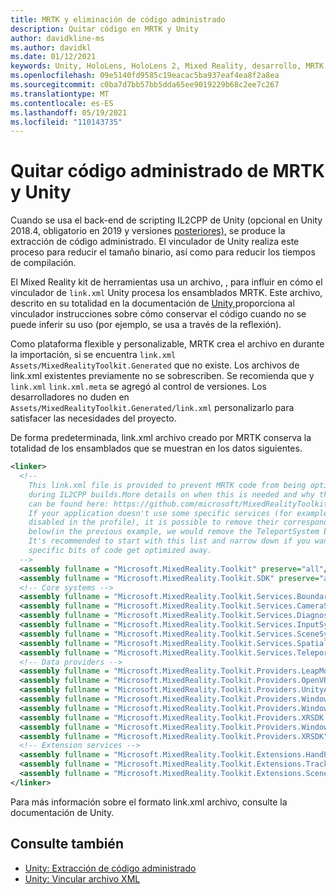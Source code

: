 ```yaml
---
title: MRTK y eliminación de código administrado
description: Quitar código en MRTK y Unity
author: davidkline-ms
ms.author: davidkl
ms.date: 01/12/2021
keywords: Unity, HoloLens, HoloLens 2, Mixed Reality, desarrollo, MRTK
ms.openlocfilehash: 09e5140fd9585c19eacac5ba937eaf4ea8f2a8ea
ms.sourcegitcommit: c0ba7d7bb57bb5dda65ee9019229b68c2ee7c267
ms.translationtype: MT
ms.contentlocale: es-ES
ms.lasthandoff: 05/19/2021
ms.locfileid: "110143735"
---
```

# <a name="mrtk-and-unity-managed-code-stripping"></a>Quitar código administrado de MRTK y Unity

Cuando se usa el back-end de scripting IL2CPP de Unity (opcional en Unity 2018.4, obligatorio en 2019 y versiones [posteriores),](https://docs.unity3d.com/Manual/ManagedCodeStripping.html) se produce la extracción de código administrado.
El vinculador de Unity realiza este proceso para reducir el tamaño binario, así como para reducir los tiempos de compilación.

El Mixed Reality kit de herramientas usa un archivo, , para influir en cómo el vinculador de `link.xml` Unity procesa los ensamblados MRTK. Este archivo, descrito en su totalidad en la documentación de [Unity,](https://docs.unity3d.com/Manual/ManagedCodeStripping.html#LinkXML)proporciona al vinculador instrucciones sobre cómo conservar el código cuando no se puede inferir su uso (por ejemplo, se usa a través de la reflexión).

Como plataforma flexible y personalizable, MRTK crea el archivo en durante la importación, si se encuentra `link.xml` `Assets/MixedRealityToolkit.Generated` que no existe. Los archivos de link.xml existentes previamente no se sobrescriben. Se recomienda que y `link.xml` `link.xml.meta` se agregó al control de versiones. Los desarrolladores no duden en `Assets/MixedRealityToolkit.Generated/link.xml` personalizarlo para satisfacer las necesidades del proyecto.

De forma predeterminada, link.xml archivo creado por MRTK conserva la totalidad de los ensamblados que se muestran en los datos siguientes.

``` xml
<linker> 
  <!-- 
    This link.xml file is provided to prevent MRTK code from being optimized away 
    during IL2CPP builds.More details on when this is needed and why this is needed 
    can be found here: https://github.com/microsoft/MixedRealityToolkit-Unity/issues/5273 
    If your application doesn't use some specific services (for example, if teleportation system is 
    disabled in the profile), it is possible to remove their corresponding lines down 
    below(in the previous example, we would remove the TeleportSystem below). 
    It's recommended to start with this list and narrow down if you want to ensure 
    specific bits of code get optimized away. 
  --> 
  <assembly fullname = "Microsoft.MixedReality.Toolkit" preserve="all"/> 
  <assembly fullname = "Microsoft.MixedReality.Toolkit.SDK" preserve="all"/> 
  <!-- Core systems --> 
  <assembly fullname = "Microsoft.MixedReality.Toolkit.Services.BoundarySystem" preserve="all"/> 
  <assembly fullname = "Microsoft.MixedReality.Toolkit.Services.CameraSystem" preserve="all"/> 
  <assembly fullname = "Microsoft.MixedReality.Toolkit.Services.DiagnosticsSystem" preserve="all"/> 
  <assembly fullname = "Microsoft.MixedReality.Toolkit.Services.InputSystem" preserve="all"/> 
  <assembly fullname = "Microsoft.MixedReality.Toolkit.Services.SceneSystem" preserve="all"/> 
  <assembly fullname = "Microsoft.MixedReality.Toolkit.Services.SpatialAwarenessSystem" preserve="all"/> 
  <assembly fullname = "Microsoft.MixedReality.Toolkit.Services.TeleportSystem" preserve="all"/> 
  <!-- Data providers --> 
  <assembly fullname = "Microsoft.MixedReality.Toolkit.Providers.LeapMotion" preserve="all"/> 
  <assembly fullname = "Microsoft.MixedReality.Toolkit.Providers.OpenVR" preserve="all"/> 
  <assembly fullname = "Microsoft.MixedReality.Toolkit.Providers.UnityAR" preserve="all"/> 
  <assembly fullname = "Microsoft.MixedReality.Toolkit.Providers.WindowsMixedReality.Shared" preserve="all"/> 
  <assembly fullname = "Microsoft.MixedReality.Toolkit.Providers.WindowsMixedReality" preserve="all"/> 
  <assembly fullname = "Microsoft.MixedReality.Toolkit.Providers.XRSDK.WindowsMixedReality" preserve="all"/> 
  <assembly fullname = "Microsoft.MixedReality.Toolkit.Providers.WindowsVoiceInput" preserve="all"/> 
  <assembly fullname = "Microsoft.MixedReality.Toolkit.Providers.XRSDK" preserve="all"/> 
  <!-- Extension services --> 
  <assembly fullname = "Microsoft.MixedReality.Toolkit.Extensions.HandPhysics" preserve="all"/> 
  <assembly fullname = "Microsoft.MixedReality.Toolkit.Extensions.Tracking" preserve="all"/> 
  <assembly fullname = "Microsoft.MixedReality.Toolkit.Extensions.SceneTransitionService" preserve="all"/> 
</linker>
```

Para más información sobre el formato link.xml archivo, consulte la documentación de Unity.

## <a name="see-also"></a>Consulte también

- [Unity: Extracción de código administrado](https://docs.unity3d.com/Manual/ManagedCodeStripping.html)
- [Unity: Vincular archivo XML](https://docs.unity3d.com/Manual/ManagedCodeStripping.html#LinkXML)
